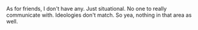As for friends, I don't have any. Just situational. No one to really communicate with. Ideologies don't match. So yea, nothing in that area as well.